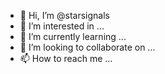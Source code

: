 - 👋 Hi, I’m @starsignals
- 👀 I’m interested in ...
- 🌱 I’m currently learning ...
- 💞️ I’m looking to collaborate on ...
- 📫 How to reach me ...

<!---
starsignals/starsignals is a ✨ special ✨ repository because its `README.md` (this file) appears on your GitHub profile.
You can click the Preview link to take a look at your changes.
--->
